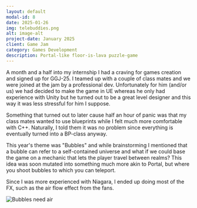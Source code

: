 ```yaml
---
layout: default
modal-id: 8
date: 2025-01-26
img: telebuddies.png
alt: image-alt
project-date: January 2025
client: Game Jam
category: Games Development
description: Portal-like floor-is-lava puzzle-game
---
```

A month and a half into my internship I had a craving for games creation and signed up for GGJ-25.
I teamed up with a couple of class mates and we were joined at the jam by a professional dev.
Unfortunately for him (and/or us) we had decided to make the game in UE whereas he only had
experience with Unity but he turned out to be a great level designer and this way it was less
stressful for him I suppose.

Something that turned out to later cause half an hour of panic was that my class mates wanted to
use blueprints while I felt much more comfortable with C++. Naturally, I told them it was no
problem since everything is eventually turned into a BP-class anyway.

This year's theme was "Bubbles" and while brainstorming I mentioned that a bubble can refer to a
self-contained universe and what if we could base the game on a mechanic that lets the player
travel between realms? This idea was soon mutated into something much more akin to Portal, but
where you shoot bubbles to which you can teleport.

Since I was more experienced with Niagara, I ended up doing most of the FX, such as the air flow
effect from the fans.

![Bubbles need air](img/portfolio/TeleBuddies/TB_air.gif "I guess this is fan art.")